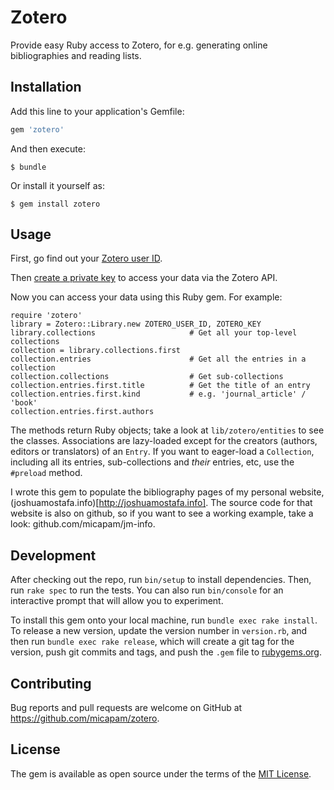 # Zotero

Provide easy Ruby access to Zotero, for e.g. generating online bibliographies
and reading lists.

## Installation

Add this line to your application's Gemfile:

```ruby
gem 'zotero'
```

And then execute:

    $ bundle

Or install it yourself as:

    $ gem install zotero

## Usage

First, go find out your [Zotero user ID](https://www.zotero.org/settings/keys).

Then [create a private key](https://www.zotero.org/settings/keys/new) to access
your data via the Zotero API.

Now you can access your data using this Ruby gem. For example:

```
require 'zotero'
library = Zotero::Library.new ZOTERO_USER_ID, ZOTERO_KEY
library.collections                     # Get all your top-level collections
collection = library.collections.first 
collection.entries                      # Get all the entries in a collection
collection.collections                  # Get sub-collections
collection.entries.first.title          # Get the title of an entry
collection.entries.first.kind           # e.g. 'journal_article' / 'book'
collection.entries.first.authors
```

The methods return Ruby objects; take a look at `lib/zotero/entities` to see the classes. Associations are lazy-loaded except for the creators (authors, editors or translators) of an `Entry`. If you want to eager-load a `Collection`, including all its entries, sub-collections and _their_ entries, etc, use the `#preload` method. 

I wrote this gem to populate the bibliography pages of my personal website, (joshuamostafa.info)[http://joshuamostafa.info]. The source code for that website is also on github, so if you want to see a working example, take a look: github.com/micapam/jm-info.

## Development

After checking out the repo, run `bin/setup` to install dependencies. Then, run `rake spec` to run the tests. You can also run `bin/console` for an interactive prompt that will allow you to experiment.

To install this gem onto your local machine, run `bundle exec rake install`. To release a new version, update the version number in `version.rb`, and then run `bundle exec rake release`, which will create a git tag for the version, push git commits and tags, and push the `.gem` file to [rubygems.org](https://rubygems.org).

## Contributing

Bug reports and pull requests are welcome on GitHub at https://github.com/micapam/zotero.

## License

The gem is available as open source under the terms of the [MIT License](http://opensource.org/licenses/MIT).

